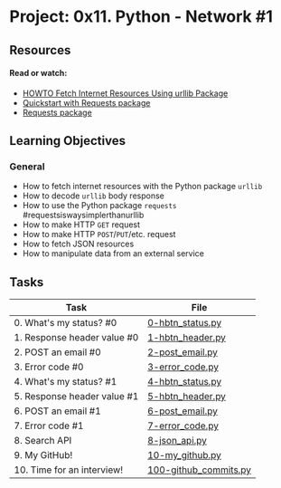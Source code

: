 # Project: 0x11. Python - Network #1

## Resources

#### Read or watch:

* [HOWTO Fetch Internet Resources Using urllib Package](https://intranet.alxswe.com/rltoken/KoRrs5dVWsb-B82e-M1TQQ)
* [Quickstart with Requests package](https://intranet.alxswe.com/rltoken/OGcRGPr7TSWtzypDd0ZibQ)
* [Requests package](https://intranet.alxswe.com/rltoken/dUNaNQrV2bMSstILitQbXQ)
## Learning Objectives

### General

* How to fetch internet resources with the Python package <code speechify-initial-font-family="Menlo, Monaco, Consolas, &quot;Courier New&quot;, monospace" speechify-initial-font-size="12.6px">urllib</code>
* How to decode <code speechify-initial-font-family="Menlo, Monaco, Consolas, &quot;Courier New&quot;, monospace" speechify-initial-font-size="12.6px">urllib</code> body response
* How to use the Python package <code speechify-initial-font-family="Menlo, Monaco, Consolas, &quot;Courier New&quot;, monospace" speechify-initial-font-size="12.6px">requests</code> #requestsiswaysimplerthanurllib
* How to make HTTP <code speechify-initial-font-family="Menlo, Monaco, Consolas, &quot;Courier New&quot;, monospace" speechify-initial-font-size="12.6px">GET</code> request 
* How to make HTTP <code speechify-initial-font-family="Menlo, Monaco, Consolas, &quot;Courier New&quot;, monospace" speechify-initial-font-size="12.6px">POST</code>/<code speechify-initial-font-family="Menlo, Monaco, Consolas, &quot;Courier New&quot;, monospace" speechify-initial-font-size="12.6px">PUT</code>/etc. request
* How to fetch JSON resources
* How to manipulate data from an external service
## Tasks

| Task | File |
| ---- | ---- |
| 0. What's my status? #0 | [0-hbtn_status.py](./0-hbtn_status.py) |
| 1. Response header value #0 | [1-hbtn_header.py](./1-hbtn_header.py) |
| 2. POST an email #0 | [2-post_email.py](./2-post_email.py) |
| 3. Error code #0 | [3-error_code.py](./3-error_code.py) |
| 4. What's my status? #1 | [4-hbtn_status.py](./4-hbtn_status.py) |
| 5. Response header value #1 | [5-hbtn_header.py](./5-hbtn_header.py) |
| 6. POST an email #1 | [6-post_email.py](./6-post_email.py) |
| 7. Error code #1 | [7-error_code.py](./7-error_code.py) |
| 8. Search API | [8-json_api.py](./8-json_api.py) |
| 9. My GitHub! | [10-my_github.py](./10-my_github.py) |
| 10. Time for an interview! | [100-github_commits.py](./100-github_commits.py) |


